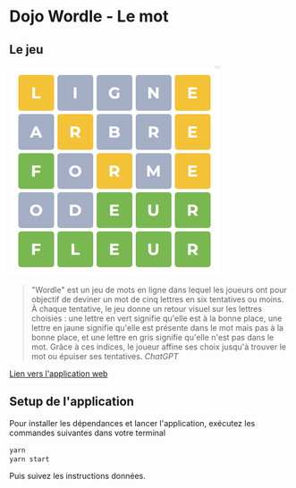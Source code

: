 # Dojo Wordle - Le mot

## Le jeu

![Exemple d'une partie de wordle en français](wordle.png)

> "Wordle" est un jeu de mots en ligne dans lequel les joueurs ont pour objectif de deviner un mot de cinq lettres en six tentatives ou moins. À chaque tentative, le jeu donne un retour visuel sur les lettres choisies : une lettre en vert signifie qu'elle est à la bonne place, une lettre en jaune signifie qu'elle est présente dans le mot mais pas à la bonne place, et une lettre en gris signifie qu'elle n'est pas dans le mot. Grâce à ces indices, le joueur affine ses choix jusqu'à trouver le mot ou épuiser ses tentatives. *ChatGPT*

[Lien vers l'application web](https://wordle.louan.me/)

## Setup de l'application

Pour installer les dépendances et lancer l'application, exécutez les commandes suivantes dans votre terminal

```
yarn
yarn start
```

Puis suivez les instructions données.
